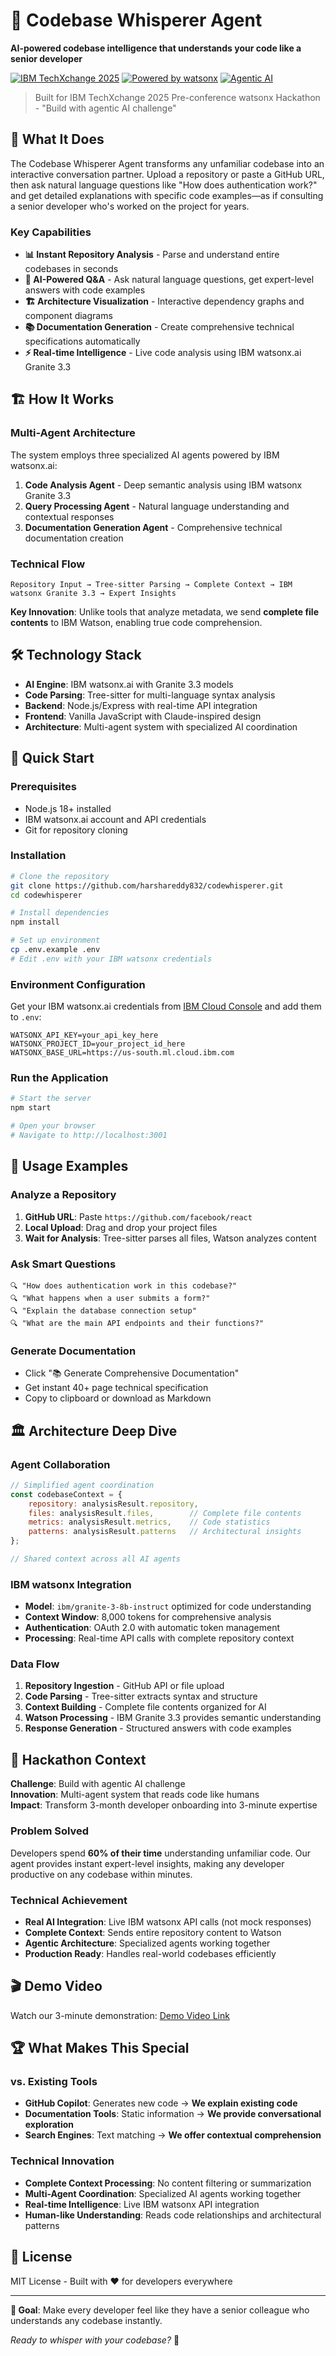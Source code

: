 # 🧠 Codebase Whisperer Agent

**AI-powered codebase intelligence that understands your code like a senior developer**

[![IBM TechXchange 2025](https://img.shields.io/badge/IBM_TechXchange-2025-blue)](https://www.ibm.com/events/techxchange)
[![Powered by watsonx](https://img.shields.io/badge/Powered_by-IBM_watsonx-darkblue)](https://www.ibm.com/watsonx)
[![Agentic AI](https://img.shields.io/badge/Agentic-AI-green)](https://www.ibm.com/watsonx)

> Built for IBM TechXchange 2025 Pre-conference watsonx Hackathon - "Build with agentic AI challenge"

## 🎯 What It Does

The Codebase Whisperer Agent transforms any unfamiliar codebase into an interactive conversation partner. Upload a repository or paste a GitHub URL, then ask natural language questions like "How does authentication work?" and get detailed explanations with specific code examples—as if consulting a senior developer who's worked on the project for years.

### Key Capabilities
- **📊 Instant Repository Analysis** - Parse and understand entire codebases in seconds
- **🤖 AI-Powered Q&A** - Ask natural language questions, get expert-level answers with code examples
- **🏗️ Architecture Visualization** - Interactive dependency graphs and component diagrams
- **📚 Documentation Generation** - Create comprehensive technical specifications automatically
- **⚡ Real-time Intelligence** - Live code analysis using IBM watsonx.ai Granite 3.3

## 🏗️ How It Works

### Multi-Agent Architecture
The system employs three specialized AI agents powered by IBM watsonx.ai:

1. **Code Analysis Agent** - Deep semantic analysis using IBM watsonx Granite 3.3
2. **Query Processing Agent** - Natural language understanding and contextual responses  
3. **Documentation Generation Agent** - Comprehensive technical documentation creation

### Technical Flow
```
Repository Input → Tree-sitter Parsing → Complete Context → IBM watsonx Granite 3.3 → Expert Insights
```

**Key Innovation**: Unlike tools that analyze metadata, we send **complete file contents** to IBM Watson, enabling true code comprehension.

## 🛠️ Technology Stack

- **AI Engine**: IBM watsonx.ai with Granite 3.3 models
- **Code Parsing**: Tree-sitter for multi-language syntax analysis
- **Backend**: Node.js/Express with real-time API integration
- **Frontend**: Vanilla JavaScript with Claude-inspired design
- **Architecture**: Multi-agent system with specialized AI coordination

## 🚀 Quick Start

### Prerequisites
- Node.js 18+ installed
- IBM watsonx.ai account and API credentials
- Git for repository cloning

### Installation

```bash
# Clone the repository
git clone https://github.com/harshareddy832/codewhisperer.git
cd codewhisperer

# Install dependencies
npm install

# Set up environment
cp .env.example .env
# Edit .env with your IBM watsonx credentials
```

### Environment Configuration

Get your IBM watsonx.ai credentials from [IBM Cloud Console](https://cloud.ibm.com/apidocs/watsonx-ai) and add them to `.env`:

```env
WATSONX_API_KEY=your_api_key_here
WATSONX_PROJECT_ID=your_project_id_here
WATSONX_BASE_URL=https://us-south.ml.cloud.ibm.com
```

### Run the Application

```bash
# Start the server
npm start

# Open your browser
# Navigate to http://localhost:3001
```

## 📖 Usage Examples

### Analyze a Repository
1. **GitHub URL**: Paste `https://github.com/facebook/react` 
2. **Local Upload**: Drag and drop your project files
3. **Wait for Analysis**: Tree-sitter parses all files, Watson analyzes content

### Ask Smart Questions
```
🔍 "How does authentication work in this codebase?"
🔍 "What happens when a user submits a form?"
🔍 "Explain the database connection setup"
🔍 "What are the main API endpoints and their functions?"
```

### Generate Documentation
- Click "📚 Generate Comprehensive Documentation"
- Get instant 40+ page technical specification
- Copy to clipboard or download as Markdown

## 🏛️ Architecture Deep Dive

### Agent Collaboration
```javascript
// Simplified agent coordination
const codebaseContext = {
    repository: analysisResult.repository,
    files: analysisResult.files,        // Complete file contents
    metrics: analysisResult.metrics,    // Code statistics
    patterns: analysisResult.patterns   // Architectural insights
};

// Shared context across all AI agents
```

### IBM watsonx Integration
- **Model**: `ibm/granite-3-8b-instruct` optimized for code understanding
- **Context Window**: 8,000 tokens for comprehensive analysis
- **Authentication**: OAuth 2.0 with automatic token management
- **Processing**: Real-time API calls with complete repository context

### Data Flow
1. **Repository Ingestion** - GitHub API or file upload
2. **Code Parsing** - Tree-sitter extracts syntax and structure
3. **Context Building** - Complete file contents organized for AI
4. **Watson Processing** - IBM Granite 3.3 provides semantic understanding
5. **Response Generation** - Structured answers with code examples

## 🎯 Hackathon Context

**Challenge**: Build with agentic AI challenge  
**Innovation**: Multi-agent system that reads code like humans  
**Impact**: Transform 3-month developer onboarding into 3-minute expertise  

### Problem Solved
Developers spend **60% of their time** understanding unfamiliar code. Our agent provides instant expert-level insights, making any developer productive on any codebase within minutes.

### Technical Achievement
- **Real AI Integration**: Live IBM watsonx API calls (not mock responses)
- **Complete Context**: Sends entire repository content to Watson
- **Agentic Architecture**: Specialized agents working together
- **Production Ready**: Handles real-world codebases efficiently

## 🎬 Demo Video

Watch our 3-minute demonstration: [Demo Video Link]([https://your-demo-video-url.com](https://vimeo.com/1110690654?share=copy))

## 🏆 What Makes This Special

### vs. Existing Tools
- **GitHub Copilot**: Generates new code → **We explain existing code**
- **Documentation Tools**: Static information → **We provide conversational exploration**
- **Search Engines**: Text matching → **We offer contextual comprehension**

### Technical Innovation
- **Complete Context Processing**: No content filtering or summarization
- **Multi-Agent Coordination**: Specialized AI agents working together
- **Real-time Intelligence**: Live IBM watsonx API integration
- **Human-like Understanding**: Reads code relationships and architectural patterns

## 📄 License

MIT License - Built with ❤️ for developers everywhere

---

**🎯 Goal**: Make every developer feel like they have a senior colleague who understands any codebase instantly.

*Ready to whisper with your codebase?* 🚀
